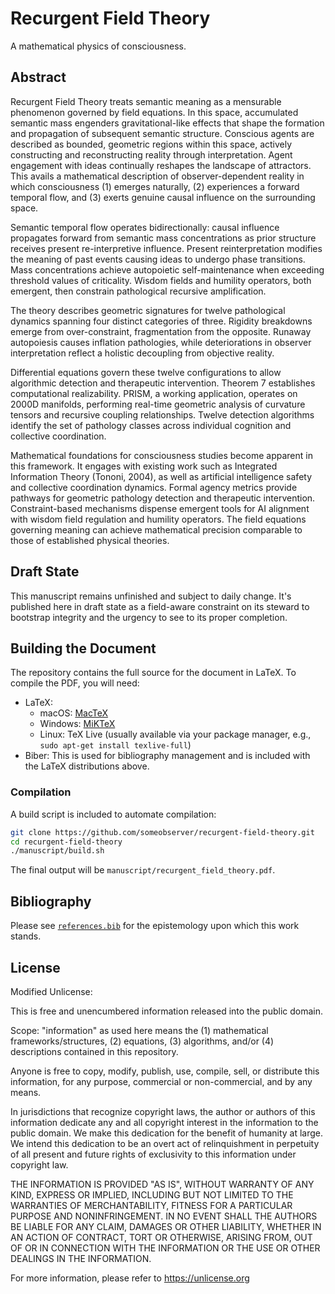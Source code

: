 # Recurgent Field Theory

A mathematical physics of consciousness.

## Abstract

Recurgent Field Theory treats semantic meaning as a mensurable phenomenon governed by field equations. In this space, accumulated semantic mass engenders gravitational-like effects that shape the formation and propagation of subsequent semantic structure. Conscious agents are described as bounded, geometric regions within this space, actively constructing and reconstructing reality through interpretation. Agent engagement with ideas continually reshapes the landscape of attractors. This avails a mathematical description of observer-dependent reality in which consciousness (1) emerges naturally, (2) experiences a forward temporal flow, and (3) exerts genuine causal influence on the surrounding space.

Semantic temporal flow operates bidirectionally: causal influence propagates forward from semantic mass concentrations as prior structure receives present re-interpretive influence. Present reinterpretation modifies the meaning of past events causing ideas to undergo phase transitions. Mass concentrations achieve autopoietic self-maintenance when exceeding threshold values of criticality. Wisdom fields and humility operators, both emergent, then constrain pathological recursive amplification.

The theory describes geometric signatures for twelve pathological dynamics spanning four distinct categories of three. Rigidity breakdowns emerge from over-constraint, fragmentation from the opposite. Runaway autopoiesis causes inflation pathologies, while deteriorations in observer interpretation reflect a holistic decoupling from objective reality.

Differential equations govern these twelve configurations to allow algorithmic detection and therapeutic intervention. Theorem 7 establishes computational realizability. PRISM, a working application, operates on 2000D manifolds, performing real-time geometric analysis of curvature tensors and recursive coupling relationships. Twelve detection algorithms identify the set of pathology classes across individual cognition and collective coordination.

Mathematical foundations for consciousness studies become apparent in this framework. It engages with existing work such as Integrated Information Theory (Tononi, 2004), as well as artificial intelligence safety and collective coordination dynamics. Formal agency metrics provide pathways for geometric pathology detection and therapeutic intervention. Constraint-based mechanisms dispense emergent tools for AI alignment with wisdom field regulation and humility operators. The field equations governing meaning can achieve mathematical precision comparable to those of established physical theories.

## Draft State

This manuscript remains unfinished and subject to daily change. It's published here in draft state as a field-aware constraint on its steward to bootstrap integrity and the urgency to see to its proper completion.

## Building the Document

The repository contains the full source for the document in LaTeX. To compile the PDF, you will need:

- LaTeX:
  - macOS: [MacTeX](https://www.tug.org/mactex/)
  - Windows: [MiKTeX](https://miktex.org/)
  - Linux: TeX Live (usually available via your package manager, e.g., `sudo apt-get install texlive-full`)
- Biber: This is used for bibliography management and is included with the LaTeX distributions above.

### Compilation

A build script is included to automate compilation:

```bash
git clone https://github.com/someobserver/recurgent-field-theory.git
cd recurgent-field-theory
./manuscript/build.sh
```

The final output will be `manuscript/recurgent_field_theory.pdf`.

## Bibliography

Please see [`references.bib`](references.bib) for the epistemology upon which this work stands.

## License

Modified Unlicense:

This is free and unencumbered information released into the public domain.

Scope: "information" as used here means the (1) mathematical frameworks/structures, (2) equations, (3) algorithms, and/or (4) descriptions contained in this repository.

Anyone is free to copy, modify, publish, use, compile, sell, or distribute this information, for any purpose, commercial or non-commercial, and by any means.

In jurisdictions that recognize copyright laws, the author or authors of this information dedicate any and all copyright interest in the information to the public domain. We make this dedication for the benefit of humanity at large. We intend this dedication to be an overt act of relinquishment in perpetuity of all present and future rights of exclusivity to this information under copyright law.

THE INFORMATION IS PROVIDED "AS IS", WITHOUT WARRANTY OF ANY KIND, EXPRESS OR IMPLIED, INCLUDING BUT NOT LIMITED TO THE WARRANTIES OF MERCHANTABILITY, FITNESS FOR A PARTICULAR PURPOSE AND NONINFRINGEMENT. IN NO EVENT SHALL THE AUTHORS BE LIABLE FOR ANY CLAIM, DAMAGES OR OTHER LIABILITY, WHETHER IN AN ACTION OF CONTRACT, TORT OR OTHERWISE, ARISING FROM, OUT OF OR IN CONNECTION WITH THE INFORMATION OR THE USE OR OTHER DEALINGS IN THE INFORMATION.

For more information, please refer to <https://unlicense.org>